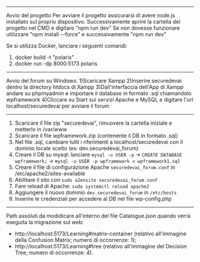 -----
Avvio del progetto
Per avviare il progetto assicurarsi di avere node.js installato sul proprio dispositivo.
Successivamente aprire la cartella del progetto nel CMD e digitare "npm run dev"
Se non dovesse funzionare utilizzare "npm install --force" e successivamente "npm run dev"

Se si utilizza Docker, lanciare i seguenti comandi:
1) docker build -t "polaris" .
2) docker run -dp 8000:5173 polaris


-----
Avvio del forum su Windows:
1)Scaricare Xampp
2)Inserire securedevai dentro la directory htdocs di Xampp
3)Dall'interfaccia dell'App di Xampp andare su phpmyadmin e importare il database in formato .sql chiamandolo wpframework
4)Cliccare su Start sui servizi Apache e MySQL e digitare l'url localhost/securedevai per avviare il forum

-----
1) Scaricare il file zip "securedevai", rimuovere la cartella iniziale e metterlo in /var/www
2) Scaricare il file wpframework.zip (contenente il DB in formato .sql)
3) Nel file .sql, cambiare tutti i riferimenti a localhost/securedevai con il dominio locale scelto (es: dev.securedevai_forum)
4) Creare il DB su mysql: lanciare `mysql -u USER -p` -> `CREATE DATABASE wpframework;` -> `mysql -u USER -p wpframework < wpframework1.sql`
5) Creare il file di configurazione Apache `securedevai_forum.conf` in /etc/apache2/sites-available
6) Abilitare il sito con `sudo a2ensite securedevai_forum.conf`
7) Fare reload di Apache: `sudo systemctl reload apache2`
8) Aggiungere il nuovo dominio `dev.securedevai_forum` in `/etc/hosts`
9) Inserire le credenziali per accedere al DB nel file wp-config.php

-----
Path assoluti da modidicare all'interno del file Catalogue.json quando verrà eseguita la migrazione sul web:
- http://localhost:5173/Learning#matrix-container (relativo all'immagine della Confusion Matrix; numero di occorrenze: 1);
- http://localhost:5173/Learning#tree (relativo all'immagine del Decision Tree; numero di occorrenze: 4).
